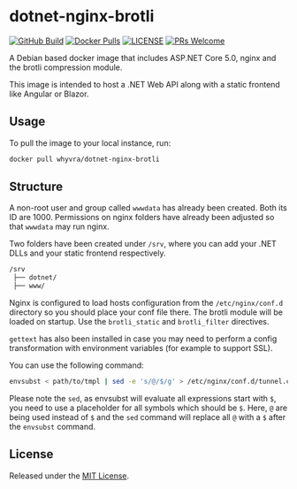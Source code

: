# dotnet-nginx-brotli

[![GitHub Build](https://img.shields.io/github/workflow/status/whyvra/dotnet-nginx-brotli/Build%20Docker%20image?style=flat-square)](https://github.com/whyvra/dotnet-nginx-brotli/actions)
[![Docker Pulls](https://img.shields.io/docker/pulls/whyvra/dotnet-nginx-brotli?style=flat-square)](https://hub.docker.com/r/whyvra/dotnet-nginx-brotli)
[![LICENSE](https://img.shields.io/badge/license-MIT-blue?style=flat-square)](https://github.com/whyvra/dotnet-nginx-brotli/blob/master/LICENSE)
[![PRs Welcome](https://img.shields.io/badge/PRs-welcome-brightgreen.svg?style=flat-square)](http://makeapullrequest.com)

A Debian based docker image that includes ASP.NET Core 5.0, nginx and the brotli compression module.

This image is intended to host a .NET Web API along with a static frontend like Angular or Blazor.

## Usage

To pull the image to your local instance, run:

```bash
docker pull whyvra/dotnet-nginx-brotli
```

## Structure

A non-root user and group called `wwwdata` has already been created. Both its ID are 1000. Permissions on nginx folders have already been adjusted so that `wwwdata` may run nginx.

Two folders have been created under `/srv`, where you can add your .NET DLLs and your static frontend respectively.

```bash
/srv
 ├── dotnet/
 ├── www/
```

Nginx is configured to load hosts configuration from the `/etc/nginx/conf.d` directory so you should place your conf file there. The brotli module will be loaded on startup. Use the `brotli_static` and `brotli_filter` directives.

`gettext` has also been installed in case you may need to perform a config transformation with environment variables (for example to support SSL).

You can use the following command:
```bash
envsubst < path/to/tmpl | sed -e 's/@/$/g' > /etc/nginx/conf.d/tunnel.conf
```

Please note the `sed`, as envsubst will evaluate all expressions start with `$`, you need to use a placeholder for all symbols which should be `$`. Here, `@` are being used instead of `$` and the `sed` command will replace all `@` with a `$` after the `envsubst` command.

## License

Released under the [MIT License](https://github.com/whyvra/dotnet-nginx-brotli/blob/master/LICENSE).
